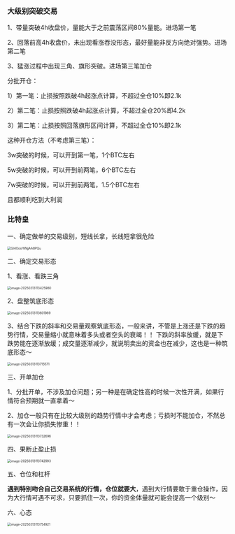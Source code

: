 ### 大级别突破交易

1、带量突破4h收盘价，量能大于之前震荡区间80%量能。进场第一笔

2、回落前高4h收盘价，未出现看涨吞没形态，最好量能非反方向绝对强势。进场第二笔

3、猛涨过程中出现三角、旗形突破。进场第三笔加仓

分批开仓：

1）第一笔：止损按照跌破4h起涨点计算，不超过全仓10%即2.1k

2）第二笔：止损按照跌破4h起涨点计算，不超过全仓20%即4.2k

3）第二笔：止损按照回落旗形区间计算，不超过全仓10%即2.1k



这种开仓方法（不考虑第三笔）：

3w突破的时候，可以开到第一笔，1个BTC左右

5w突破的时候，可以开到前两笔，6个BTC左右

7w突破的时候，可以开到前两笔，1.5个BTC左右

且都顺利吃到大利润



### 比特皇

一、确定做单的交易级别，短线长拿，长线短拿很危险

<img src="/Users/xhx/Pictures/交易/Gl4OosHWgAA8PQu.jpeg" alt="Gl4OosHWgAA8PQu" style="zoom:50%;" />

二、确定交易形态

1、看涨、看跌三角

<img src="/Users/xhx/Library/Application Support/typora-user-images/image-20250313113425980.png" alt="image-20250313113425980" style="zoom:50%;" />

2、盘整筑底形态

<img src="/Users/xhx/Library/Application Support/typora-user-images/image-20250313113601989.png" alt="image-20250313113601989" style="zoom:50%;" />

3、结合下跌的斜率和交易量观察筑底形态，一般来讲，不管是上涨还是下跌的趋势行情，交易量缩小就意味着多头或者空头的衰竭！！ 下跌的斜率放缓，就是下跌势能在逐渐放缓；成交量逐渐减少，就说明卖出的资金也在减少，这也是一种筑底形态～

<img src="/Users/xhx/Library/Application Support/typora-user-images/image-20250313113715571.png" alt="image-20250313113715571" style="zoom:50%;" />



三、开单加仓

1、分批开单，不涉及加仓问题；另一种是在确定性高的时候一次性开满，如果行情符合预期就一直拿着～ 

2、加仓一般只有在比较大级别的趋势行情中才会考虑；亏损时不能加仓，不然总有一次会让你损失惨重！！

<img src="/Users/xhx/Library/Application Support/typora-user-images/image-20250313113732696.png" alt="image-20250313113732696" style="zoom:50%;" />



四、果断止盈止损

<img src="/Users/xhx/Library/Application Support/typora-user-images/image-20250313113742993.png" alt="image-20250313113742993" style="zoom:50%;" />

五、仓位和杠杆

**遇到特别吻合自己交易系统的行情，仓位就要大**，遇到大行情要敢于重仓操作，因为大行情可遇不可求，只要抓住一次，你的资金体量就可能会提高一个级别～



六、心态

<img src="/Users/xhx/Library/Application Support/typora-user-images/image-20250313113754921.png" alt="image-20250313113754921" style="zoom:50%;" />



